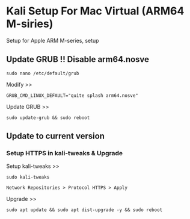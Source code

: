 # Kali Setup For Mac Virtual (ARM64 M-siries)
Setup for Apple ARM M-series, setup

## Update GRUB !! Disable arm64.nosve

```
sudo nano /etc/default/grub
```
Modify >>

```
GRUB_CMD_LINUX_DEFAULT="quite splash arm64.nosve"
```
Update GRUB >>
```
sudo update-grub && sudo reboot
```



## Update to current version

### Setup HTTPS in kali-tweaks & Upgrade

Setup kali-tweaks >>
```
sudo kali-tweaks

Network Repositories > Protocol HTTPS > Apply
```
Upgrade >>
```
sudo apt update && sudo apt dist-upgrade -y && sudo reboot
```

